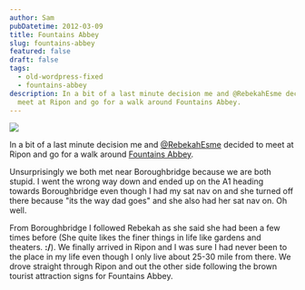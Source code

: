 ```yaml
---
author: Sam
pubDatetime: 2012-03-09
title: Fountains Abbey
slug: fountains-abbey
featured: false
draft: false
tags:
  - old-wordpress-fixed
  - fountains-abbey
description: In a bit of a last minute decision me and @RebekahEsme decided to
  meet at Ripon and go for a walk around Fountains Abbey.
---
```

![](/assets/2012/2012-03-09-rebekah-at-fountains-abbey.jpg)

In a bit of a last minute decision me and [@RebekahEsme](http://rebekahesme.com) decided to meet at Ripon and go for a walk around [Fountains Abbey](http://www.fountainsabbey.org.uk/html/visiting/what-to-see/the-abbey).

Unsurprisingly we both met near Boroughbridge because we are both stupid. I went the wrong way down and ended up on the A1 heading towards Boroughbridge even though I had my sat nav on and she turned off there because "its the way dad goes" and she also had her sat nav on. Oh well.

From Boroughbridge I followed Rebekah as she said she had been a few times before (She quite likes the finer things in life like gardens and theaters. **:/**). We finally arrived in Ripon and I was sure I had never been to the place in my life even though I only live about 25-30 mile from there. We drove straight through Ripon and out the other side following the brown tourist attraction signs for Fountains Abbey.